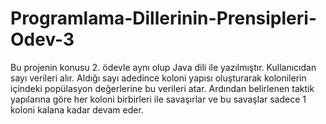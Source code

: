 # Programlama-Dillerinin-Prensipleri-Odev-3
Bu projenin konusu 2. ödevle aynı olup Java dili ile yazılmıştır. Kullanıcıdan sayı verileri alır. Aldığı sayı adedince koloni yapısı oluşturarak kolonilerin içindeki popülasyon değerlerine bu verileri atar. Ardından belirlenen taktik yapılarına göre her koloni birbirleri ile savaşırlar ve bu savaşlar sadece 1 koloni kalana kadar devam eder.
